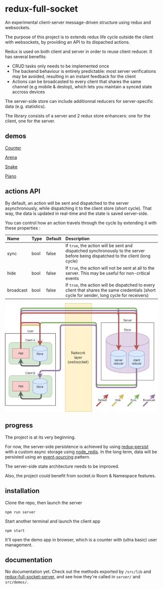 # redux-full-socket

An experimental client-server message-driven structure using redux and websockets.

The purpose of this project is to extends redux life cycle outside the client with websockets, by providing an API to its dispached actions.

Redux is used on both client and server in order to reuse client reducer. It has several benefits:
- CRUD tasks only needs to be implemented once
- The backend behaviour is entirely predictable: most server verifications may be avoided, resulting in an instant feedback for the client
- Actions can be broadcasted to every client that shares the same channel (e.g mobile & destop), which lets you maintain a synced state accross devices

The server-side store can include additionnal reducers for server-specific data (e.g. statistics).

The library consists of a server and 2 redux store enhancers: one for the client, one for the server.


## demos

[Counter](http://www.manufont.com/redux-full-socket/counter)

[Arena](http://www.manufont.com/redux-full-socket/arena)

[Snake](http://www.manufont.com/redux-full-socket/snake)

[Piano](http://www.manufont.com/redux-full-socket/piano)

## actions API

By default, an action will be sent and dispatched to the server asynchronously, while dispatching it to the client store (short cycle). That way, the data is updated in real-time and the state is saved server-side.

You can control how an action travels through the cycle by extending it with these properties :

| Name | Type | Default | Description |
|:-----|:-----|:--------|:------------|
| sync | bool | false | If `true`, the action will be sent and dispatched synchronously to the server before being dispatched to the client (long cycle) |
| hide | bool | false | If `true`, the action will not be sent at all to the server. This may be useful for non-critical events |
| broadcast | bool | false | If `true`, the action will be dispatched to every client that shares the same credentials (short cycle for sender, long cycle for receivers) |

![Alt text](demo/diagram.png "Action cycles")

## progress

The project is at its very beginning.

For now, the server-side persistence is achieved by using [redux-persist](https://github.com/rt2zz/redux-persist) with a custom async storage using [node_redis](https://github.com/NodeRedis/node_redis). In the long term, data will be persisted using an [event-sourcing](https://martinfowler.com/eaaDev/EventSourcing.html) pattern.

The server-side state architecture needs to be improved.

Also, the project could benefit from socket.io Room & Namespace features.

## installation

Clone the repo, then launch the server

```
npm run server
```

Start another terminal and launch the client app

```
npm start
```

It'll open the demo app in browser, which is a counter with (ultra basic) user management.

## documentation

No documentation yet. Check out the methods exported by `/src/lib` and [redux-full-socket-server](https://github.com/manufont/redux-full-socket-server), and see how they're called in `server/` and `src/demos/`.

